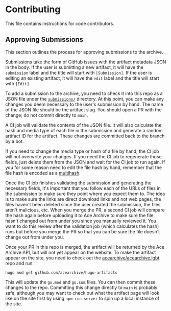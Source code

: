 # Contributing

This file contains instructions for code contributors.

## Approving Submissions

This section outlines the process for approving submissions to the archive.

Submissions take the form of GitHub issues with the artifact metadata JSON in
the body. If the user is submitting a new artifact, it will have the
`submission` label and the title will start with `[Submission]`. If the user is
editing an existing artifact, it will have the `edit` label and the title will
start with `[Edit]`.

To add a submission to the archive, you need to check it into this repo as a
JSON file under the [`submissions/`](./submissions/) directory. At this point,
you can make any changes you deem necessary to the user's submission by hand.
The name of the JSON file should be the artifact slug. You should open a PR with
the change; do not commit directly to `main`.

A CI job will validate the contents of the JSON file. It will also calculate the
hash and media type of each file in the submission and generate a random
artifact ID for the artifact. These changes are committed back to the branch by
a bot.

If you need to change the media type or hash of a file by hand, the CI job will
not overwrite your changes. If you need the CI job to regenerate those fields,
just delete them from the JSON and wait for the CI job to run again. If you for
some reason need to edit the file hash by hand, remember that the file hash is
encoded as a [multihash](https://multiformats.io/multihash/).

Once the CI job finishes validating the submission and generating the necessary
fields, it's important that you follow each of the URLs of files in the
submission to make sure they point where you expect them to. The idea is to make
sure the links are direct download links and not web pages, the files haven't
been deleted since the user created the submission, the files aren't malicious,
etc. When you merge the PR, a second CI job will compare the hash again before
uploading it to Ace Archive to make sure the file hasn't changed out from under
you since you manually reviewed it. You want to do this review after the
validation job (which calculates the hash) runs but before you merge the PR so
that you can be sure the file doesn't change out from under you.

Once your PR in this repo is merged, the artifact will be returned by the Ace
Archive API, but will not yet appear on the website. To make the artifact appear
on the site, you need to check out the
[acearchive/acearchive.lgbt](https://github.com/acearchive/acearchive.lgbt) repo
and run:

```shell
hugo mod get github.com/acearchive/hugo-artifacts
```

This will update the `go.mod` and `go.sum` files. You can then commit these
changes to the repo. Committing this change directly to `main` is probably safe,
although you may want to check out what the artifact page will look like on the
site first by using `npm run server` to spin up a local instance of the site.
